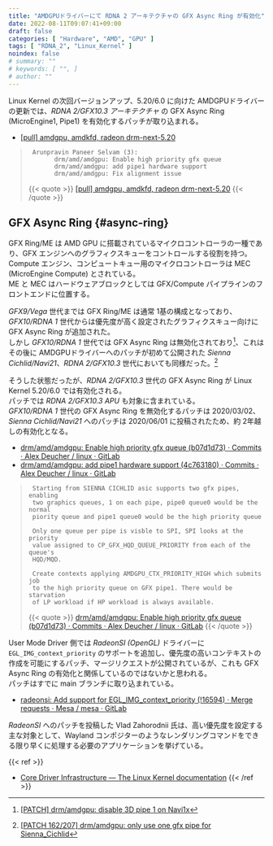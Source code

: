 ```yaml
---
title: "AMDGPUドライバーにて RDNA 2 アーキテクチャの GFX Async Ring が有効化"
date: 2022-08-11T09:07:41+09:00
draft: false
categories: [ "Hardware", "AMD", "GPU" ]
tags: [ "RDNA_2", "Linux_Kernel" ]
noindex: false
# summary: ""
# keywords: [ "", ]
# author: ""
---
```


Linux Kernel の次回バージョンアップ、5.20/6.0 に向けた AMDGPUドライバーの更新では、*RDNA 2/GFX10.3 アーキテクチャ* の GFX Async Ring (MicroEngine1, Pipe1) を有効化するパッチが取り込まれる。  

 * [[pull] amdgpu, amdkfd, radeon drm-next-5.20](https://lists.freedesktop.org/archives/amd-gfx/2022-July/081068.html)

 > 		Arunpravin Paneer Selvam (3):
 > 		      drm/amd/amdgpu: Enable high priority gfx queue
 > 		      drm/amd/amdgpu: add pipe1 hardware support
 > 		      drm/amd/amdgpu: Fix alignment issue
 >
 > {{< quote >}} [[pull] amdgpu, amdkfd, radeon drm-next-5.20](https://lists.freedesktop.org/archives/amd-gfx/2022-July/081068.html) {{< /quote >}}

## GFX Async Ring {#async-ring}
GFX Ring/ME は AMD GPU に搭載されているマイクロコントローラの一種であり、GFX エンジンへのグラフィクスキューをコントロールする役割を持つ。  
Compute エンジン、コンピュートキュー用のマイクロコントローラは MEC (MicroEngine Compute) とされている。  
ME と MEC はハードウェアブロックとしては GFX/Compute パイプラインのフロントエンドに位置する。  

*GFX9/Vega* 世代までは GFX Ring/ME は通常 1基の構成となっており、*GFX10/RDNA 1* 世代からは優先度が高く設定されたグラフィクスキュー向けに GFX Async Ring が追加された。  
しかし *GFX10/RDNA 1* 世代では GFX Async Ring は無効化されており[^navi1x-pipe1]、これはその後に AMDGPUドライバーへのパッチが初めて公開された *Sienna Cichlid/Navi21*、*RDNA 2/GFX10.3* 世代においても同様だった。[^rdna_2-pipe1]  

そうした状態だったが、*RDNA 2/GFX10.3* 世代の GFX Async Ring が Linux Kernel 5.20/6.0 では有効化される。  
パッチでは *RDNA 2/GFX10.3 APU* も対象に含まれている。  
*GFX10/RDNA 1* 世代の GFX Async Ring を無効化するパッチは 2020/03/02、*Sienna Cichlid/Navi21* へのパッチは 2020/06/01 に投稿されたため、約 2年越しの有効化となる。  

 * [drm/amd/amdgpu: Enable high priority gfx queue (b07d1d73) · Commits · Alex Deucher / linux · GitLab](https://gitlab.freedesktop.org/agd5f/linux/-/commit/b07d1d73b09ef40e91ace51a2e167391676a8175)
 * [drm/amd/amdgpu: add pipe1 hardware support (4c763180) · Commits · Alex Deucher / linux · GitLab](https://gitlab.freedesktop.org/agd5f/linux/-/commit/4c7631800e6bf0eced08dd7b4f793fcd972f597d)

 > 		Starting from SIENNA CICHLID asic supports two gfx pipes, enabling
 > 		two graphics queues, 1 on each pipe, pipe0 queue0 would be the normal
 > 		piority queue and pipe1 queue0 would be the high priority queue
 > 		
 > 		Only one queue per pipe is visble to SPI, SPI looks at the priority
 > 		value assigned to CP_GFX_HQD_QUEUE_PRIORITY from each of the queue's
 > 		HQD/MQD.
 > 		
 > 		Create contexts applying AMDGPU_CTX_PRIORITY_HIGH which submits job
 > 		to the high priority queue on GFX pipe1. There would be starvation
 > 		of LP workload if HP workload is always available.
 >
 > {{< quote >}} [drm/amd/amdgpu: Enable high priority gfx queue (b07d1d73) · Commits · Alex Deucher / linux · GitLab](https://gitlab.freedesktop.org/agd5f/linux/-/commit/b07d1d73b09ef40e91ace51a2e167391676a8175) {{< /quote >}}

User Mode Driver 側では *RadeonSI (OpenGL)* ドライバーに `EGL_IMG_context_priority` のサポートを追加し、優先度の高いコンテキストの作成を可能にするパッチ、マージリクエストが公開されているが、これも GFX Async Ring の有効化と関係しているのではないかと思われる。  
パッチはすでに main ブランチに取り込まれている。  

 * [radeonsi: Add support for EGL_IMG_context_priority (!16594) · Merge requests · Mesa / mesa · GitLab](https://gitlab.freedesktop.org/mesa/mesa/-/merge_requests/16594)

*RadeonSI* へのパッチを投稿した Vlad Zahorodnii 氏は、高い優先度を設定する主な対象として、Wayland コンポジターのようなレンダリングコマンドをできる限り早くに処理する必要のアプリケーションを挙げている。  

[^rdna_2-pipe1]: [[PATCH 162/207] drm/amdgpu: only use one gfx pipe for Sienna_Cichlid](https://lists.freedesktop.org/archives/amd-gfx/2020-June/050126.html)
[^navi1x-pipe1]: [[PATCH] drm/amdgpu: disable 3D pipe 1 on Navi1x](https://lists.freedesktop.org/archives/amd-gfx/2020-March/046692.html)

{{< ref >}}
 * [Core Driver Infrastructure — The Linux Kernel documentation](https://www.kernel.org/doc/html/latest/gpu/amdgpu/driver-core.html#graphics-and-compute-microcontrollers)
{{< /ref >}}
